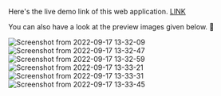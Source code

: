 Here's the live demo link of this web application. [LINK](https://mvs-react-app.netlify.app/)

You can also have a look at the preview images given below.
:rocket:

![Screenshot from 2022-09-17 13-32-09](https://user-images.githubusercontent.com/81650397/190847022-37f387d0-d56b-425c-996f-de00dca90047.png)
![Screenshot from 2022-09-17 13-32-47](https://user-images.githubusercontent.com/81650397/190847077-fde71ff8-fed3-431e-adb2-3c42bec6f0a9.png)
![Screenshot from 2022-09-17 13-32-59](https://user-images.githubusercontent.com/81650397/190847060-0e7e948f-b5f2-4e7e-b049-c1f3de84e9e2.png)
![Screenshot from 2022-09-17 13-33-21](https://user-images.githubusercontent.com/81650397/190847055-d47d417d-0468-41a0-bc1d-732ae3ff7e94.png)
![Screenshot from 2022-09-17 13-33-31](https://user-images.githubusercontent.com/81650397/190847050-e8731cb2-4912-4485-8cef-625d7c494a22.png)
![Screenshot from 2022-09-17 13-33-45](https://user-images.githubusercontent.com/81650397/190847047-141546b4-7f59-4739-b399-af238344f964.png)
